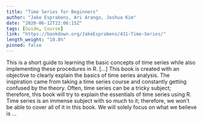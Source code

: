 ```yaml
---
title: "Time Series for Beginners"
author: "Jake Esprabens, Ari Arango, Joshua Kim"
date: "2020-06-12T22:06:15Z"
tags: [Guide, Course]
link: "https://bookdown.org/JakeEsprabens/431-Time-Series/"
length_weight: "10.8%"
pinned: false
---
```


This is a short guide to learning the basic concepts of time series while also implementing these procedures in R. [...] This book is created with an objective to clearly explain the basics of time series analysis. The inspiration came from taking a time series course and constantly getting confused by the theory. Often, time series can be a tricky subject; therefore, this book will try to explain the essentials of time series using R. Time series is an immense subject with so much to it; therefore, we won’t be able to cover all of it in this book. We will solely focus on what we believe is ...
